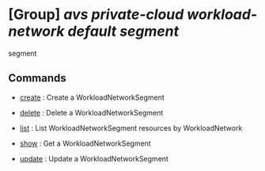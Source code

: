 # [Group] _avs private-cloud workload-network default segment_

segment

## Commands

- [create](/Commands/avs/private-cloud/workload-network/default/segment/_create.md)
: Create a WorkloadNetworkSegment

- [delete](/Commands/avs/private-cloud/workload-network/default/segment/_delete.md)
: Delete a WorkloadNetworkSegment

- [list](/Commands/avs/private-cloud/workload-network/default/segment/_list.md)
: List WorkloadNetworkSegment resources by WorkloadNetwork

- [show](/Commands/avs/private-cloud/workload-network/default/segment/_show.md)
: Get a WorkloadNetworkSegment

- [update](/Commands/avs/private-cloud/workload-network/default/segment/_update.md)
: Update a WorkloadNetworkSegment
